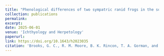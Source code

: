 ```yaml
---
title: "Phenological differences of two sympatric ranid frogs in the southeastern United States"
collection: publications
permalink: 
excerpt:
date: 2025-06-01
venue: 'Ichthyology and Herpetology'
paperurl:
link: https://doi.org/10.1643/h2023035
citation: 'Brooks, G. C., R. M. Moore, B. K. Rincon, T. A. Gorman, and C.A. Haas. 2025. Phenological differences of two sympatric ranid frogs in the southeastern United States. <i>Ichthyology and Herpetology</i> 113:335-344'
---
```


